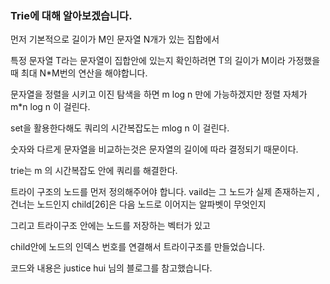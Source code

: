 ### Trie에 대해 알아보겠습니다.

먼저 기본적으로 길이가 M인 문자열 N개가 있는 집합에서 

특정 문자열 T라는 문자열이 집합안에 있는지 확인하려면 T의 길이가 M이라 가정했을 때 최대 N*M번의 연산을 해야합니다.

문자열을 정렬을 시키고 이진 탐색을 하면 m log n 만에 가능하겠지만
정렬 자체가 m*n log n 이 걸린다.

set을 활용한다해도 쿼리의 시간복잡도는 mlog n 이 걸린다.

숫자와 다르게 문자열을 비교하는것은 문자열의 길이에 따라 결정되기 때문이다.

trie는 m 의 시간복잡도 안에 쿼리를 해결한다.

트라이 구조의 노드를 먼저 정의해주어야 합니다.
vaild는 그 노드가 실제 존재하는지 , 건너는 노드인지
child[26]은 다음 노드로 이어지는 알파벳이 무엇인지

그리고 트라이구조 안에는 노드를 저장하는 벡터가 있고

child안에 노드의 인덱스 번호를 연결해서 트라이구조를 만들었습니다.

코드와 내용은 justice hui 님의 블로그를 참고했습니다.

